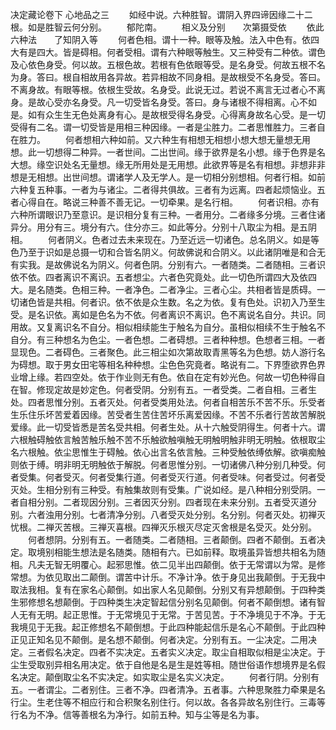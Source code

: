 <!-- { "loadSidebar": true } -->
决定藏论卷下
心地品之三
　　如经中说。六种胜智。谓阴入界四谛因缘二十二根。如是胜智云何分别。
　　郁陀南。
　　相义及分别　　次第摄受依
　　依此六种法　　了知阴入等
　　何者色相。谓十一种。眼等及触。法入中色有。依四大有是四大。皆是碍相。何者受相。谓有六种眼等触生。又三种受有二种依。谓色及心依色身受。何以故。五根色故。若根有色依眼等受。是名身受。何故五根不名为身。答曰。根自相故用各异故。若异相故不同身相。是故根受不名身受。答曰。不离身故。有眼等根。依根生受故。名身受。此说无过。若说不离言无过者心不离身。是故心受亦名身受。凡一切受皆名身受。答曰。身与诸根不得相离。心不如是。如有众生生无色处离身有心。是故根受得名身受。心得离身故名心受。是一切受得有二名。谓一切受皆是用相三种因缘。一者是尘胜力。二者思惟胜力。三者自在胜力。
　　何者想相六种如前。又六种生有相想无相想小想大想无量想无用想。此一切想得二种异。一者世间。二出世间。缘于欲界是名小想。缘于色界是名大想。缘空识处名无量想。缘无所用处是无用想。此欲界等是名有相想。非想非非想是无相想。出世间想。谓诸学人及无学人。是一切相分别想相。何者行相。如前六种复五种事。一者为与诸尘。二者得共俱故。三者有为远离。四者起烦恼业。五者心得自在。略说三种善不善无记。一切牵果。是名行相。
　　何者识相。亦有六种所谓眼识乃至意识。是识相分复有三种。一者用分。二者缘多分境。三者住诸异分。用分有三。境分有六。住分亦三。如此等分。分别十八取尘为相。是五阴相。
　　何者阴义。色者过去未来现在。乃至近远一切诸色。总名阴义。如是等色乃至于识如是总摄一切和合皆名阴义。何故佛说和合阴义。以此诸阴唯是和合无有实我。是故佛说名为阴义。何者色阴。分别有六。一者随类。二者随相。三者识依不依。四者离识不离识。五者想尘。六者色究竟处。此一切色所谓四大及依四大。是名随类。色相三种。一者净色。二者净尘。三者心尘。共相者皆是质碍。一切诸色皆是共相。何者识。依不依是众生数。名之为依。复有色处。识初入乃至生受。是名识依。离如是色名为不依。何者离识不离识。色不离说名自分。共识。同用故。又复离识名不自分。相似相续能生于触名为自分。虽相似相续不生于触名不自分。有三种想名为色尘。一者色想。二者碍想。三者种种想。色想者三相。一者显现色。二者碍色。三者聚色。此三相尘如次第故取青黑等名为色想。妨人游行名为碍想。取于男女田宅等相名种种想。尘色色究竟者。略说有二。下界堕欲界色界业增上缘。若四空处。依于作业则无有色。依自在定有妙光色。何故一切色种得自在智。修现定故是妙定色。何者受阴。分别有五。一者受类。二者自相。三者生处。四者思惟分别。五者灭处。何者受类用处法。何者自相苦乐不苦不乐。乐受者生乐住乐坏苦爱着因缘。苦受者生苦住苦坏乐离爱因缘。不苦不乐者行苦故苦解脱爱缘。此一切受皆悉是苦名受共相。何者生处。从十六触受阴得生。何者十六。谓六根触碍触依言触苦触乐触不苦不乐触欲触嗔触无明触明触非明无明触。依根取尘名六根触。依尘思惟生于碍触。依心出言名依言触。三种受触依缚依解。欲嗔痴触则依于缚。明非明无明触依于解脱。何者思惟分别。一切诸佛八种分别几种受。何者受集。何者受灭。何者受集行道。何者受灭行道。何者受味。何者受过。何者受灭处。生相分别有三种受。有触集故则有受集。广说如经。是八种相分别受阴。一者自相分别。二者现因分别。三者因灭分别。四者现在未来分别。五者受灭道分别。六者浊用分别。七者清净分别。八者受灭处分别。名分别。何者灭处。初禅灭忧根。二禅灭苦根。三禅灭喜根。四禅灭乐根灭尽定灭舍根是名受灭。处分别。
　　何者想阴。分别有五。一者随类。二者随相。三者颠倒。四者不颠倒。五者决定。取境别相能生想法是名随类。随相有六。已如前释。取境虽异皆想共相名为随相。凡夫无智无明覆心。起邪思惟。依二见半出四颠倒。依于无常谓以为常。是修常想。为依见取出二颠倒。谓苦中计乐。不净计净。依于身见出我颠倒。于无我中取法我相。复有在家名心颠倒。如出家人名见颠倒。分别又有异想颠倒。于四种类生邪修想名想颠倒。于四种类生决定智起信分别名见颠倒。何者不颠倒想。诸有智人无有无明。起正思惟。于无常境见于无常。于苦见苦。于不净境见于不净。于无我境见于无我。起正修想名不颠倒想。于此四种能起信乐是名心不颠倒。于此四种正见正知名见不颠倒。是名想不颠倒。何者决定。分别有五。一尘决定。二用决定。三者假名决定。四者不实决定。五者实义决定。取尘自相取似相是尘决定。于尘生受取别异相名用决定。依于自他是名是生是姓等相。随世俗语作想境界是名假名决定。颠倒取尘名不实决定。如实取尘是名实义决定。
　　何者行阴。分别有五。一者谓尘。二者别住。三者不净。四者清净。五者事。六种思聚胜力牵果是名行尘。生老住等不相应行和合积聚名别住行。何以故。各各异故名别住行。三毒等行名为不净。信等善根名为净行。如前五种。知与尘等是名为事。
